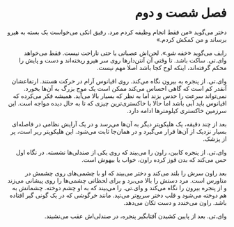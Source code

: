 <div dir="rtl">


#  فصل شصت و دوم



دختر می‌گوید «من فقط انجام وظیفه کردم مرد. رفیق انکی می‌خواست یک بسته به هیرو برساند و من کمکش کردم.»

رایف می‌گوید «خفه شو.». لحن‌اش عصبانی یا حتی ناراحت نیست. فقط می‌خواهد وای.تی. ساکت باشد. تا وقتی آن‌ آنتن‌دارها روی سر هیرو ریخته‌اند و دست‌ و پایش را محکم گرفته‌اند، اینکه لوح کجا باشد اصلا مهم نیست.

وای.تی. از پنجره به بیرون نگاه می‌کند. روی اقیانوس آرام در حرکت هستند. ارتفاعشان آنقدر کم است که گاهی احساس می‌کند ممکن است یک موج بزرگ به آن‌ها بخورد. نمی‌تواند سرعت را حدس بزند اما به نظر که بسیار بالا می‌آید. همیشه فکر می‌کرده که اقیانوس باید آبی باشد اما حالا با خاکستری‌ترین چیزی که تا به حال دیده مواجه است. این سرزمین خاکستری کیلومترها ادامه دارد.

بعد از چند دقیقه، یک هلیکوپتر دیگر به آن‌ها می‌رسد و در یک آرایش نظامی در فاصله‌ای بسیار نزدیک از آن‌ها قرار می‌گیرد و در همان‌جا ثابت می‌شود. این هلیکوپتر ریر است، پر از پزشک.

وای.تی. از پنجره کابین، راون را می‌بیند که روی یکی از صندلی‌ها نشسته. در نگاه اول حس می‌کند که بدن قوز کرده راون، خواب یا بیهوش است.

بعد راون سرش را بلند می‌کند و دختر می‌بیند که او با چشمی‌های روی چشمش در متاورس است. مرد دستش را بالا می‌برد و برای لحظاتی چشمی‌ها را روی پیشانی می‌زند و از پنجره بیرون را نگاه می‌کند و وای.تی. را می‌بیند که به او چشم دوخته. چشمانش به هم دوخته می‌شود و قلب دختر سریع‌تر می‌تپد. مانند خرگوشی که در یک گونی گیر افتاده باشد. راون می‌خندد و دست تکان می‌دهد.

وای.تی. بعد از پایین کشیدن آفتابگیر پنجره، در صندلی‌اش عقب می‌نشیند.



</div>
